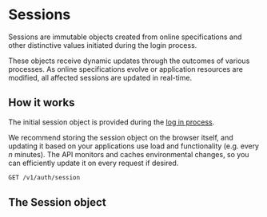 # Sessions
<!--@include: includes/alpha-note.md-->


Sessions are immutable objects created from online specifications and other distinctive values initiated during the login process. 

These objects receive dynamic updates through the outcomes of various processes. As online specifications evolve or application resources are modified, all affected sessions are updated in real-time.


## How it works

The initial session object is provided during the [log in process](login).

We recommend storing the session object on the browser itself, and updating it based on your applications use load and functionality (e.g. every _n_ minutes). The API monitors and caches environmental changes, so you can efficiently update it on every request if desired.

```sh
GET /v1/auth/session
```


## The Session object

<!--@include: includes/objects/session.md-->
<!--@include: includes/objects/properties/session.md-->


